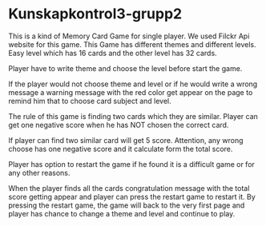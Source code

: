 # Kunskapkontrol3-grupp2

This is a kind of Memory Card Game for single player.  We used  Filckr Api website for this game. This Game has different themes and different levels. Easy level which has 16 cards and the other level has 32 cards. 

Player have to write theme and choose the level before start the game.  

If the player would not choose theme and level or if he would write a wrong message a warning message with the red color get appear on the page to remind him that to choose card subject and level.  

The rule of this game is finding two cards which they are similar. Player can get one negative score when he has NOT chosen the correct card.  

If player can find two similar card will get 5 score. Attention, any wrong choose has one negative score and it calculate form the total score.   

Player has option to restart the game if he found it is a difficult game or for any other reasons.  

When the player finds all the cards congratulation message with the total score getting appear and player can press the restart game to restart it. By pressing the restart game, the game will back to the very first page and player has chance to change a theme and level and continue to play.  